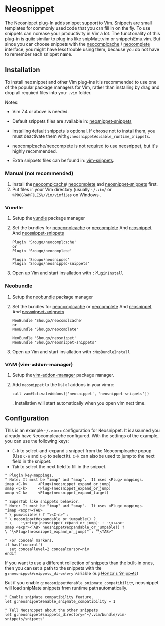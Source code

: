 Neosnippet
==========

The Neosnippet plug-In adds snippet support to Vim. Snippets are
small templates for commonly used code that you can fill in on the
fly. To use snippets can increase your productivity in Vim a lot.
The functionality of this plug-in is quite similar to plug-ins like
snipMate.vim or snippetsEmu.vim. But since you can choose snippets with the
[neocomplcache](https://github.com/Shougo/neocomplcache.vim) /
[neocomplete](https://github.com/Shougo/neocomplete.vim) interface, you might
have less trouble using them, because you do not have to remember each snippet
name.

Installation
------------

To install neosnippet and other Vim plug-ins it is recommended to use one of the
popular package managers for Vim, rather than installing by drag and drop all
required files into your `.vim` folder.

Notes:

* Vim 7.4 or above is needed.

* Default snippets files are available in:
  [neosnippet-snippets](https://github.com/Shougo/neosnippet-snippets)
* Installing default snippets is optional. If choose not to install them,
  you must deactivate them with `g:neosnippet#disable_runtime_snippets`.
* neocomplcache/neocomplete is not required to use neosnippet, but it's highly recommended.
* Extra snippets files can be found in:
  [vim-snippets](https://github.com/honza/vim-snippets).

### Manual (not recommended)

1. Install the
   [neocomplcache](https://github.com/Shougo/neocomplcache.vim)/
   [neocomplete](https://github.com/Shougo/neocomplete.vim) and
   [neosnippet-snippets](https://github.com/Shougo/neosnippet-snippets)
   first.
2. Put files in your Vim directory (usually `~/.vim/` or
   `%PROGRAMFILES%/Vim/vimfiles` on Windows).

### Vundle

1. Setup the [vundle](https://github.com/gmarik/vundle) package manager
2. Set the bundles for [neocomplcache](https://github.com/Shougo/neocomplcache)
   or [neocomplete](https://github.com/Shougo/neocomplete.vim)
   And [neosnippet](https://github.com/Shougo/neosnippet)
   And [neosnippet-snippets](https://github.com/Shougo/neosnippet-snippets)

    ```vim
    Plugin 'Shougo/neocomplcache'
    or
    Plugin 'Shougo/neocomplete'

    Plugin 'Shougo/neosnippet'
    Plugin 'Shougo/neosnippet-snippets'
    ```

3. Open up Vim and start installation with `:PluginInstall`

### Neobundle

1. Setup the [neobundle](https://github.com/Shougo/neobundle.vim) package manager
2. Set the bundles for [neocomplcache](https://github.com/Shougo/neocomplcache)
   or [neocomplete](https://github.com/Shougo/neocomplete.vim)
   And [neosnippet](https://github.com/Shougo/neosnippet)
   And [neosnippet-snippets](https://github.com/Shougo/neosnippet-snippets)

    ```vim
    NeoBundle 'Shougo/neocomplcache'
    or
    NeoBundle 'Shougo/neocomplete'

    NeoBundle 'Shougo/neosnippet'
    NeoBundle 'Shougo/neosnippet-snippets'
    ```

3. Open up Vim and start installation with `:NeoBundleInstall`

### VAM (vim-addon-manager)

1. Setup the [vim-addon-manager](https://github.com/MarcWeber/vim-addon-manager)
   package manager.
2. Add `neosnippet` to the list of addons in your vimrc:

    ```vim
    call vam#ActivateAddons(['neosnippet', 'neosnippet-snippets'])
    ```

    . Installation will start automatically when you open vim next time.

Configuration
-------------

This is an example `~/.vimrc` configuration for Neosnippet. It is assumed you
already have Neocomplcache configured. With the settings of the example, you
can use the following keys:

* `C-k` to select-and-expand a snippet from the Neocomplcache popup (Use `C-n`
  and `C-p` to select it). `C-k` can also be used to jump to the next field in
  the snippet.
* `Tab` to select the next field to fill in the snippet.

```vim
" Plugin key-mappings.
" Note: It must be "imap" and "smap".  It uses <Plug> mappings.
imap <C-k>     <Plug>(neosnippet_expand_or_jump)
smap <C-k>     <Plug>(neosnippet_expand_or_jump)
xmap <C-k>     <Plug>(neosnippet_expand_target)

" SuperTab like snippets behavior.
" Note: It must be "imap" and "smap".  It uses <Plug> mappings.
"imap <expr><TAB>
" \ pumvisible() ? "\<C-n>" :
" \ neosnippet#expandable_or_jumpable() ?
" \    "\<Plug>(neosnippet_expand_or_jump)" : "\<TAB>"
smap <expr><TAB> neosnippet#expandable_or_jumpable() ?
\ "\<Plug>(neosnippet_expand_or_jump)" : "\<TAB>"

" For conceal markers.
if has('conceal')
  set conceallevel=2 concealcursor=niv
endif
```

If you want to use a different collection of snippets than the
built-in ones, then you can set a path to the snippets with
the `g:neosnippet#snippets_directory` variable (e.g [Honza's
Snippets](https://github.com/honza/vim-snippets))

But if you enable `g:neosnippet#enable_snipmate_compatibility`, neosnippet will
load snipMate snippets from runtime path automatically.

```vim
" Enable snipMate compatibility feature.
let g:neosnippet#enable_snipmate_compatibility = 1

" Tell Neosnippet about the other snippets
let g:neosnippet#snippets_directory='~/.vim/bundle/vim-snippets/snippets'
```

